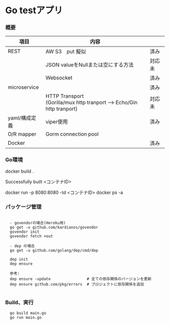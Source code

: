 
# Go testアプリ

### 概要

|項目     |内容                          |       |
|--------|------------------------------|------|
|REST    |AW  S3　put 擬似               |済み   |
|        |JSON valueをNullまたは空にする方法 |対応未   |
|        |Websocket                     |済み   |
|microservice |                         |済み   |
|             |HTTP Transport<br>(Gorilla/mux http tranport --> Echo/Gin http tranport)|対応未   |
|yaml/構成定義   |viper使用              |済み   |
|O/R mapper |Gorm connection pool |
|Docker   　|                      |済み   |


### Go環境

docker build .
  
  Successfully built <コンテナID>

docker run -p 8080:8080 -td <コンテナID>
docker ps -a




### パッケージ管理
```

  - govendorの場合(Heroku用)
  go get -u github.com/kardianos/govendor
  govendor init
  govendor fetch +out

  - dep の場合 
  go get -u github.com/golang/dep/cmd/dep

  dep init                        
  dep ensure
  
  参考:                        
  dep ensure -update                # 全ての依存関係のバージョンを更新
  dep ensure github.com/pkg/errors  # プロジェクトに依存関係を追加
  
```



### Build、実行
```
  go build main.go
  go run main.go
```